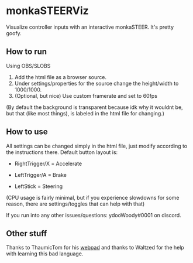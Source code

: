 # monkaSTEERViz

Visualize controller inputs with an interactive monkaSTEER. It's pretty goofy.
## How to run

Using OBS/SLOBS 
1. Add the html file as a browser source.
2. Under settings/properties for the source change the height/width to 1000/1000.
3. (Optional, but nice) Use custom framerate and set to 60fps

(By default the background is transparent because idk why it wouldnt be, but that (like most things), is labeled in the html file for changing.)

## How to use

All settings can be changed simply in the html file, just modify according to the instructions there. Default button layout is: 

- RightTrigger/X = Accelerate

- LeftTrigger/A = Brake

- LeftStick = Steering

(CPU usage is fairly minimal, but if you experience slowdowns for some reason, there are settings/toggles that can help with that)

If you run into any other issues/questions: ydooWoody#0001 on discord.

## Other stuff
Thanks to ThaumicTom for his [webpad](https://github.com/ThaumicTom/webpad) and thanks to Waltzed for the help with learning this bad language.







